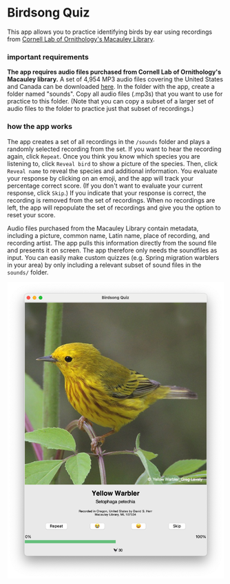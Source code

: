 # Birdsong Quiz

This app allows you to practice identifying birds by ear using recordings from [Cornell Lab of Ornithology's Macauley Library](https://www.macaulaylibrary.org).

### important requirements

**The app requires audio files purchased from Cornell Lab of Ornithology's Macauley library.**
A set of 4,954 MP3 audio files covering the United States and Canada can be downloaded [here](https://www.macaulaylibrary.org/product/the-cornell-guide-to-bird-sounds-us-and-canada/).
In the folder with the app, create a folder named "sounds". Copy all audio files (.mp3s) that you want to use for practice to this folder.
(Note that you can copy a subset of a larger set of audio files to the folder to practice just that subset of recordings.)

### how the app works
The app creates a set of all recordings in the `/sounds` folder and plays a randomly selected recording from the set.
If you want to hear the recording again, click `Repeat`.
Once you think you know which species you are listening to, click `Reveal bird` to show a picture of the species.
Then, click `Reveal name` to reveal the species and additional information.
You evaluate your response by clicking on an emoji, and the app will track your percentage correct score.
(If you don't want to evaluate your current response, click `Skip`.)
If you indicate that your response is correct, the recording is removed from the set of recordings.
When no recordings are left, the app will repopulate the set of recordings and give you the option to reset your score.

Audio files purchased from the Macauley Library contain metadata, including a picture, common name, Latin name, place of recording, and recording artist.
The app pulls this information directly from the sound file and presents it on screen.
The app therefore only needs the soundfiles as input.
You can easily make custom quizzes (e.g. Spring migration warblers in your area) by only including a relevant subset of sound files in the `sounds/` folder.

![](app-screenshot-new.png)
